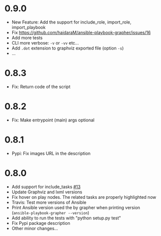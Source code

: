 # 0.9.0
 - New Feature: Add the support for include_role, import_role, import_playbook
 - Fix https://github.com/haidaraM/ansible-playbook-grapher/issues/16
 - Add more tests
 - CLI more verbose: `-v` or `-vv` etc...
 - Add `.dot` extension to graphviz exported file (option `-s`) 
 - ...

# 0.8.3
 - Fix: Return code of the script

# 0.8.2
 - Fix: Make entrypoint (main) args optional

# 0.8.1
 - Pypi: Fix images URL in the description

# 0.8.0
 - Add support for include_tasks [\#13](https://github.com/haidaraM/ansible-playbook-grapher/issues/13)
 - Update Graphviz and lxml versions
 - Fix hover on play nodes. The related tasks are properly highlighted now 
 - Travis: Test more versions of Ansible
 - Print Ansible version used the by grapher when printing version (`ansible-playbook-grapher --version`)
 - Add ability to run the tests with "python setup.py test"
 - Fix Pypi package description
 - Other minor changes...
